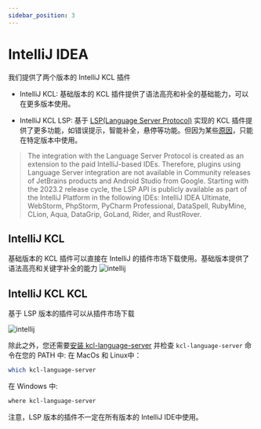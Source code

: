 ```yaml
---
sidebar_position: 3
---
```


# IntelliJ IDEA

我们提供了两个版本的 IntelliJ KCL 插件

- IntelliJ KCL: 基础版本的 KCL 插件提供了语法高亮和补全的基础能力，可以在更多版本使用。

- IntelliJ KCL LSP: 基于 [LSP(Language Server Protocol)](https://code.visualstudio.com/api/language-extensions/language-server-extension-guide) 实现的 KCL 插件提供了更多功能，如错误提示，智能补全，悬停等功能。但因为某些[原因](https://plugins.jetbrains.com/docs/intellij/language-server-protocol.html#supported-ides)，只能在特定版本中使用。

> The integration with the Language Server Protocol is created as an extension to the paid IntelliJ-based IDEs. Therefore, plugins using Language Server integration are not available in Community releases of JetBrains products and Android Studio from Google.
Starting with the 2023.2 release cycle, the LSP API is publicly available as part of the IntelliJ Platform in the following IDEs: IntelliJ IDEA Ultimate, WebStorm, PhpStorm, PyCharm Professional, DataSpell, RubyMine, CLion, Aqua, DataGrip, GoLand, Rider, and RustRover.

## IntelliJ KCL

基础版本的 KCL 插件可以直接在 IntelliJ 的插件市场下载使用。基础版本提供了语法高亮和关键字补全的能力
![intellij](/img/docs/tools/Ide/intellij/kcl.png)

## IntelliJ KCL KCL

基于 LSP 版本的插件可以从插件市场下载
<!-- todo -->
![intellij](/img/docs/tools/Ide/intellij/kcl.png)

除此之外，您还需要[安装 kcl-language-server](https://www.kcl-lang.io/docs/user_docs/getting-started/install#install-language-server) 并检查 `kcl-language-server` 命令在您的 PATH 中:
  在 MacOs 和 Linux中：

  ```bash
  which kcl-language-server
  ```

  在 Windows 中:

  ```bash
  where kcl-language-server
  ```

注意，LSP 版本的插件不一定在所有版本的 IntelliJ IDE中使用。
